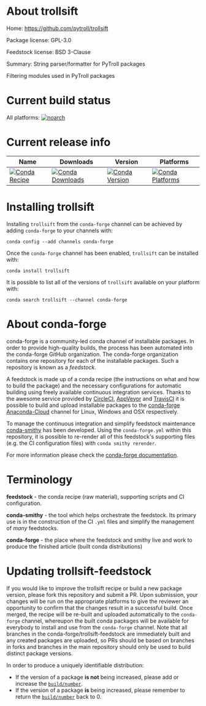 About trollsift
===============

Home: https://github.com/pytroll/trollsift

Package license: GPL-3.0

Feedstock license: BSD 3-Clause

Summary: String parser/formatter for PyTroll packages

Filtering modules used in PyTroll packages

Current build status
====================

All platforms:
[![noarch](https://img.shields.io/circleci/project/github/conda-forge/trollsift-feedstock/master.svg?label=noarch)](https://circleci.com/gh/conda-forge/trollsift-feedstock)

Current release info
====================

| Name | Downloads | Version | Platforms |
| --- | --- | --- | --- |
| [![Conda Recipe](https://img.shields.io/badge/recipe-trollsift-green.svg)](https://anaconda.org/conda-forge/trollsift) | [![Conda Downloads](https://img.shields.io/conda/dn/conda-forge/trollsift.svg)](https://anaconda.org/conda-forge/trollsift) | [![Conda Version](https://img.shields.io/conda/vn/conda-forge/trollsift.svg)](https://anaconda.org/conda-forge/trollsift) | [![Conda Platforms](https://img.shields.io/conda/pn/conda-forge/trollsift.svg)](https://anaconda.org/conda-forge/trollsift) |

Installing trollsift
====================

Installing `trollsift` from the `conda-forge` channel can be achieved by adding `conda-forge` to your channels with:

```
conda config --add channels conda-forge
```

Once the `conda-forge` channel has been enabled, `trollsift` can be installed with:

```
conda install trollsift
```

It is possible to list all of the versions of `trollsift` available on your platform with:

```
conda search trollsift --channel conda-forge
```


About conda-forge
=================

conda-forge is a community-led conda channel of installable packages.
In order to provide high-quality builds, the process has been automated into the
conda-forge GitHub organization. The conda-forge organization contains one repository
for each of the installable packages. Such a repository is known as a *feedstock*.

A feedstock is made up of a conda recipe (the instructions on what and how to build
the package) and the necessary configurations for automatic building using freely
available continuous integration services. Thanks to the awesome service provided by
[CircleCI](https://circleci.com/), [AppVeyor](http://www.appveyor.com/)
and [TravisCI](https://travis-ci.org/) it is possible to build and upload installable
packages to the [conda-forge](https://anaconda.org/conda-forge)
[Anaconda-Cloud](http://docs.anaconda.org/) channel for Linux, Windows and OSX respectively.

To manage the continuous integration and simplify feedstock maintenance
[conda-smithy](http://github.com/conda-forge/conda-smithy) has been developed.
Using the ``conda-forge.yml`` within this repository, it is possible to re-render all of
this feedstock's supporting files (e.g. the CI configuration files) with ``conda smithy rerender``.

For more information please check the [conda-forge documentation](https://conda-forge.org/docs/).

Terminology
===========

**feedstock** - the conda recipe (raw material), supporting scripts and CI configuration.

**conda-smithy** - the tool which helps orchestrate the feedstock.
                   Its primary use is in the construction of the CI ``.yml`` files
                   and simplify the management of *many* feedstocks.

**conda-forge** - the place where the feedstock and smithy live and work to
                  produce the finished article (built conda distributions)


Updating trollsift-feedstock
============================

If you would like to improve the trollsift recipe or build a new
package version, please fork this repository and submit a PR. Upon submission,
your changes will be run on the appropriate platforms to give the reviewer an
opportunity to confirm that the changes result in a successful build. Once
merged, the recipe will be re-built and uploaded automatically to the
`conda-forge` channel, whereupon the built conda packages will be available for
everybody to install and use from the `conda-forge` channel.
Note that all branches in the conda-forge/trollsift-feedstock are
immediately built and any created packages are uploaded, so PRs should be based
on branches in forks and branches in the main repository should only be used to
build distinct package versions.

In order to produce a uniquely identifiable distribution:
 * If the version of a package **is not** being increased, please add or increase
   the [``build/number``](http://conda.pydata.org/docs/building/meta-yaml.html#build-number-and-string).
 * If the version of a package **is** being increased, please remember to return
   the [``build/number``](http://conda.pydata.org/docs/building/meta-yaml.html#build-number-and-string)
   back to 0.